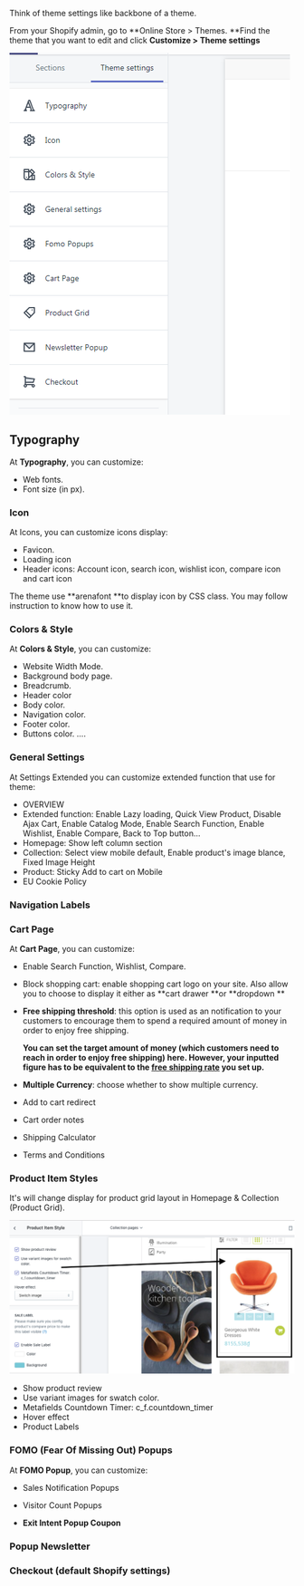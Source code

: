 Think of theme settings like backbone of a theme.

From your Shopify admin, go to **Online Store &gt; Themes. **Find the theme that you want to edit and click **Customize &gt; Theme settings**

![](/assets/setting-01.png)

## Typography

At **Typography**, you can customize:

* Web fonts.
* Font size \(in px\).

### Icon

At Icons, you can customize icons display:

* Favicon.
* Loading icon
* Header icons: Account icon, search icon, wishlist icon, compare icon and cart icon

The theme use **arenafont **to display icon by CSS class. You may follow instruction to know how to use it.

### Colors & Style

At **Colors & Style**, you can customize:

* Website Width Mode.
* Background body page.
* Breadcrumb.
* Header color
* Body color.
* Navigation color.
* Footer color.
* Buttons color.
  ....

### General Settings

At Settings Extended you can customize extended function that use for theme:

* OVERVIEW
* Extended function: Enable Lazy loading, Quick View Product, Disable Ajax Cart, Enable Catalog Mode, Enable Search Function, Enable Wishlist, Enable Compare, Back to Top button...
* Homepage: Show left column section
* Collection: Select view mobile default, Enable product's image blance, Fixed Image Height
* Product: Sticky Add to cart on Mobile
* EU Cookie Policy

### Navigation Labels

### Cart Page

At **Cart Page**, you can customize:

* Enable Search Function, Wishlist, Compare.

* Block shopping cart: enable shopping cart logo on your site. Also allow you to choose to display it either as **cart drawer **or **dropdown **

* **Free shipping threshold**: this option is used as an notification to your customers to encourage them to spend a required amount of money in order to enjoy free shipping.

  **You can set the target amount of money \(which customers need to reach in order to enjoy free shipping\) here. However, your inputted figure has to be equivalent to the **[**free shipping rate**](https://help.shopify.com/en/manual/shipping/rates-and-methods/free-shipping)** you set up.**

* **Multiple Currency**: choose whether to show multiple currency.

* Add to cart redirect

* Cart order notes

* Shipping Calculator

* Terms and Conditions

### Product Item Styles

It's will change display for product grid layout in Homepage & Collection \(Product Grid\).

![](/assets/product-style.png)

* Show product review
* Use variant images for swatch color.
* Metafields Countdown Timer: c\_f.countdown\_timer
* Hover effect
* Product Labels

### FOMO \(Fear Of Missing Out\) Popups

At **FOMO Popup**, you can customize:

* Sales Notification Popups

* Visitor Count Popups

* **Exit Intent Popup Coupon**

### Popup Newsletter

### Checkout \(default Shopify settings\)



